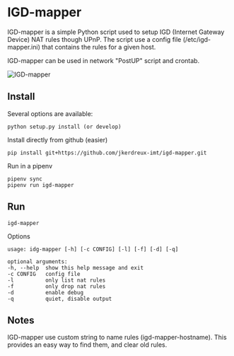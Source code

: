 # IGD-mapper

IGD-mapper is a simple Python script used to setup IGD (Internet Gateway Device) NAT rules though UPnP.
The script use a config file (/etc/igd-mapper.ini) that contains the rules for a given host. 

IGD-mapper can be used in network "PostUP" script and crontab. 


 ![IGD-mapper](./screenshots/shot.jpg)

    
## Install
Several options are available:

    python setup.py install (or develop)

Install directly from github (easier) 

    pip install git+https://github.com/jkerdreux-imt/igd-mapper.git

Run in a pipenv 

    pipenv sync
    pipenv run igd-mapper

## Run

    igd-mapper 

Options 

    usage: idg-mapper [-h] [-c CONFIG] [-l] [-f] [-d] [-q]

    optional arguments:
    -h, --help  show this help message and exit
    -c CONFIG   config file
    -l          only list nat rules
    -f          only drop nat rules
    -d          enable debug
    -q          quiet, disable output



## Notes
IGD-mapper use custom string to name rules (igd-mapper-hostname). This provides an easy way to find them, and clear old rules.
